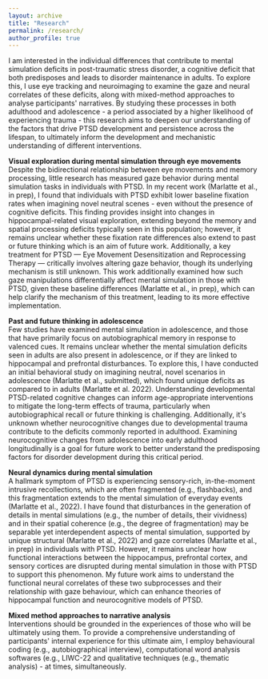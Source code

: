 ```yaml
---
layout: archive
title: "Research"
permalink: /research/
author_profile: true
---
```


I am interested in the individual differences that contribute to mental simulation deficits in post-traumatic stress disorder, a cognitive deficit that both predisposes and leads to disorder maintenance in adults. To explore this, I use eye tracking and neuroimaging to examine the gaze and neural correlates of these deficits, along with mixed-method approaches to analyse participants' narratives. By studying these processes in both adulthood and adolescence - a period associated by a higher likelihood of experiencing trauma - this research aims to deepen our understanding of the factors that drive PTSD development and persistence across the lifespan, to ultimately inform the development and mechanistic understanding of different interventions.

**Visual exploration during mental simulation through eye movements**\
Despite the bidirectional relationship between eye movements and memory processing, little research has measured gaze behavior during mental simulation tasks in individuals with PTSD. In my recent work (Marlatte et al., in prep), I found that individuals with PTSD exhibit lower baseline fixation rates when imagining novel neutral scenes - even without the presence of cognitive deficits. This finding provides insight into changes in hippocampal-related visual exploration, extending beyond the memory and spatial processing deficits typically seen in this population; however, it remains unclear whether these fixation rate differences also extend to past or future thinking which is an aim of future work. Additionally, a key treatment for PTSD — Eye Movement Desensitization and Reprocessing Therapy — critically involves altering gaze behavior, though its underlying mechanism is still unknown. This work additionally examined how such gaze manipulations differentially affect mental simulation in those with PTSD, given these baseline differences (Marlatte et al., in prep), which can help clarify the mechanism of this treatment, leading to its more effective implementation.

**Past and future thinking in adolescence**\
Few studies have examined mental simulation in adolescence, and those that have primarily focus on autobiographical memory in response to valenced cues. It remains unclear whether the mental simulation deficits seen in adults are also present in adolescence, or if they are linked to hippocampal and prefrontal disturbances. To explore this, I have conducted an initial behavioral study on imagining neutral, novel scenarios in adolescence (Marlatte et al., submitted), which found unique deficits as compared to in adults (Marlatte et al. 2022). Understanding developmental PTSD-related cognitive changes can inform age-appropriate interventions to mitigate the long-term effects of trauma, particularly when autobiographical recall or future thinking is challenging. Additionally, it's unknown whether neurocognitive changes due to developmental trauma contribute to the deficits commonly reported in adulthood. Examining neurocognitive changes from adolescence into early adulthood longitudinally is a goal for future work to better understand the predisposing factors for disorder development during this critical period.

**Neural dynamics during mental simulation**\
A hallmark symptom of PTSD is experiencing sensory-rich, in-the-moment intrusive recollections, which are often fragmented (e.g., flashbacks), and this fragmentation extends to the mental simulation of everyday events (Marlatte et al., 2022). I have found that disturbances in the generation of details in mental simulations (e.g., the number of details, their vividness) and in their spatial coherence (e.g., the degree of fragmentation) may be separable yet interdependent aspects of mental simulation, supported by unique structural (Marlatte et al., 2022) and gaze correlates (Marlatte et al., in prep) in individuals with PTSD.  However, it remains unclear how functional interactions between the hippocampus, prefrontal cortex, and sensory cortices are disrupted during mental simulation in those with PTSD to support this phenomenon. My future work aims to understand the functional neural correlates of these two subprocesses and their relationship with gaze behaviour, which can enhance theories of hippocampal function and neurocognitive models of PTSD.

**Mixed method approaches to narrative analysis**\
Interventions should be grounded in the experiences of those who will be ultimately using them. To provide a comprehensive understanding of participants' internal experience for this ultimate aim, I employ behavioural coding (e.g., autobiographical interview), computational word analysis softwares (e.g., LIWC-22 and qualitative techniques (e.g., thematic analysis) - at times, simultaneously.
